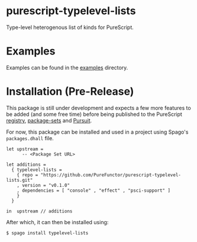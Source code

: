 # purescript-typelevel-lists
Type-level heterogenous list of kinds for PureScript.

# Examples
Examples can be found in the [examples](./examples) directory.

# Installation (Pre-Release)
This package is still under development and expects a few more features to be added
(and some free time) before being published to the PureScript [registry](https://github.com/purescript/registry),
[package-sets](https://github.com/purescript/package-sets) and [Pursuit](https://pursuit.purescript.org/).

For now, this package can be installed and used in a project using Spago's `packages.dhall` file.

``` dhall
let upstream =
      -- <Package Set URL> 

let additions =
  { typelevel-lists =
    { repo = "https://github.com/PureFunctor/purescript-typelevel-lists.git"
    , version = "v0.1.0"
    , dependencies = [ "console" , "effect" , "psci-support" ]
    }
  }

in  upstream // additions
```

After which, it can then be installed using:

``` sh
$ spago install typelevel-lists
```

